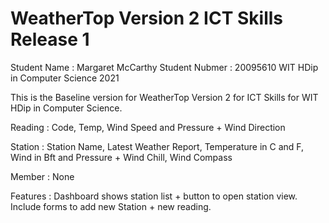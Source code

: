 WeatherTop Version 2 ICT Skills Release 1
==============================

Student Name : Margaret McCarthy
Student Nubmer : 20095610
WIT HDip in Computer Science 2021


This is the Baseline version for WeatherTop Version 2 for ICT Skills for WIT HDip in Computer Science.  

Reading : Code, Temp, Wind Speed and Pressure + Wind Direction

Station : Station Name, Latest Weather Report, Temperature in C and F, Wind in Bft and Pressure + Wind Chill, Wind Compass

Member : None

Features : Dashboard shows station list + button to open station view. Include forms to add new Station + new reading.


